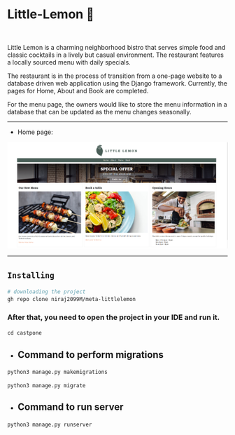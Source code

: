 # Little-Lemon 🍋

<br>

Little Lemon is a charming neighborhood bistro that serves simple food and classic cocktails in a lively but casual environment. The restaurant features a locally sourced menu with daily specials. 

The restaurant is in the process of transition from a one-page website to a database driven web application using the Django framework. Currently, the pages for Home, About and Book are completed.

For the menu page, the owners would like to store the menu information in a database that can be updated as the menu changes seasonally. 

<hr>

- Home page:

![Home page](castpone/assets/289030531-ed14c250-a77c-4f11-bd07-c7aeb5898210.png)




<hr>

## `Installing`
```bash
# downloading the project
gh repo clone niraj2099M/meta-littlelemon
```
### After that, you need to open the project in your IDE and run it.
`cd castpone`



- ## Command to perform migrations
`python3 manage.py makemigrations`

`python3 manage.py migrate`

- ## Command to run server
`python3 manage.py runserver`







